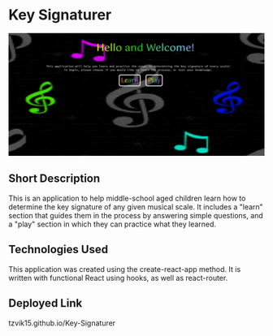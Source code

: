 # Key Signaturer
![](welcome.jpg)

## Short Description

This is an application to help middle-school aged children learn how to determine the key signature of any given musical scale. It includes a "learn" section that guides them in the process by answering simple questions, and a "play" section in which they can practice what they learned.

## Technologies Used

This application was created using the create-react-app method. It is written with functional React using hooks, as well as react-router.

## Deployed Link

tzvik15.github.io/Key-Signaturer
